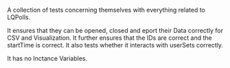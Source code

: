 A collection of tests concerning themselves with everything related to LQPolls.

It ensures that they can be opened, closed and eport their Data correctly for CSV and Visualization.
It further ensures that the IDs are correct and the startTime is correct.
It also tests whether it interacts with userSets correctly.

It has no Inctance Variables.